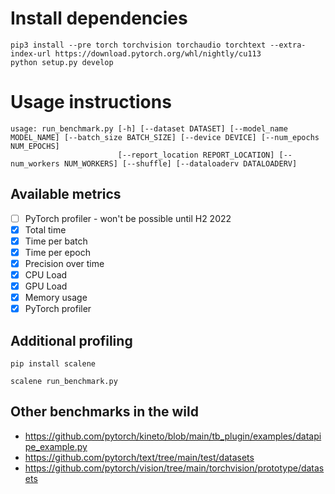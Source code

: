 # Install dependencies

```
pip3 install --pre torch torchvision torchaudio torchtext --extra-index-url https://download.pytorch.org/whl/nightly/cu113
python setup.py develop
```

# Usage instructions


```
usage: run_benchmark.py [-h] [--dataset DATASET] [--model_name MODEL_NAME] [--batch_size BATCH_SIZE] [--device DEVICE] [--num_epochs NUM_EPOCHS] 
                        [--report_location REPORT_LOCATION] [--num_workers NUM_WORKERS] [--shuffle] [--dataloaderv DATALOADERV]
```

## Available metrics
* [ ] PyTorch profiler - won't be possible until H2 2022
* [x] Total time
* [x] Time per batch
* [x] Time per epoch
* [x] Precision over time
* [x] CPU Load
* [x] GPU Load
* [x] Memory usage
* [x] PyTorch profiler

## Additional profiling

```
pip install scalene
```
`scalene run_benchmark.py`


## Other benchmarks in the wild
* https://github.com/pytorch/kineto/blob/main/tb_plugin/examples/datapipe_example.py
* https://github.com/pytorch/text/tree/main/test/datasets
* https://github.com/pytorch/vision/tree/main/torchvision/prototype/datasets